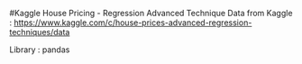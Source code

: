 #Kaggle House Pricing - Regression Advanced Technique
  Data from Kaggle : 
  https://www.kaggle.com/c/house-prices-advanced-regression-techniques/data

  Library :
  pandas